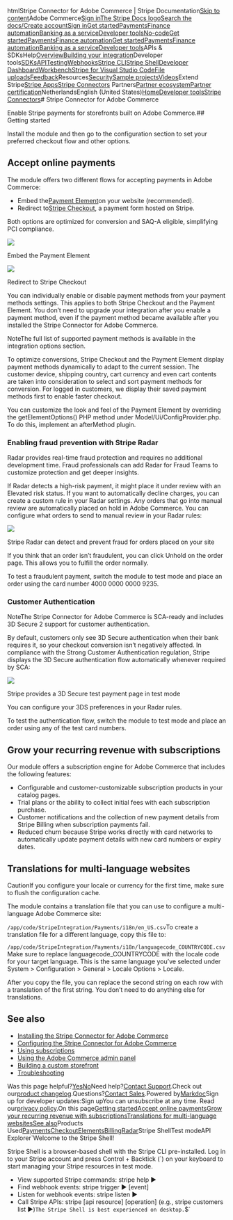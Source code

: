 htmlStripe Connector for Adobe Commerce | Stripe Documentation[Skip to content](#main-content)Adobe Commerce[Sign in](https://dashboard.stripe.com/login?redirect=https%3A%2F%2Fdocs.stripe.com%2Fconnectors%2Fadobe-commerce)[The Stripe Docs logo](/)[Search the docs/](#)[Create account](https://dashboard.stripe.com/register)[Sign in](https://dashboard.stripe.com/login?redirect=https%3A%2F%2Fdocs.stripe.com%2Fconnectors%2Fadobe-commerce)[Get started](/get-started)[Payments](/payments)[Finance automation](/finance-automation)[Banking as a service](/financial-services)[Developer tools](/development)[No-code](/no-code)[Get started](/get-started)[Payments](/payments)[Finance automation](/finance-automation)[](#)[Get started](/get-started)[Payments](/payments)[Finance automation](/finance-automation)[Banking as a service](/financial-services)[Developer tools](/development)[](#)APIs & SDKsHelp[Overview](/docs/development)[Building your integration](#)Developer tools[SDKs](#)[API](#)[Testing](#)[Webhooks](#)[Stripe CLI](#)[Stripe Shell](#)[Developer Dashboard](#)[Workbench](#)[Stripe for Visual Studio Code](/docs/stripe-vscode)[File uploads](/docs/file-upload)[Feedback](/docs/dev-tools-csat)Resources[Security](#)[Sample projects](#)[Videos](#)Extend Stripe[Stripe Apps](#)[Stripe Connectors](#)
Partners[Partner ecosystem](/docs/partners)[Partner certification](/docs/partners/training-and-certification)NetherlandsEnglish (United States)[](#)[](#)[Home](/docs)[Developer tools](/docs/development)[Stripe Connectors](/docs/connectors)# Stripe Connector for Adobe Commerce

Enable Stripe payments for storefronts built on Adobe Commerce.## Getting started

Install the module and then go to the configuration section to set your preferred checkout flow and other options.

## Accept online payments

The module offers two different flows for accepting payments in Adobe Commerce:

- Embed the[Payment Element](/payments/payment-element)on your website (recommended).
- Redirect to[Stripe Checkout](/payments/checkout), a payment form hosted on Stripe.

Both options are optimized for conversion and SAQ-A eligible, simplifying PCI compliance.

![](https://b.stripecdn.com/docs-statics-srv/assets/embedded-flow.913e34d5ec2bc301dd78f655a69a8565.png)

Embed the Payment Element

![](https://b.stripecdn.com/docs-statics-srv/assets/redirect-flow.9014504efc06073a8b2b06f4831d8778.png)

Redirect to Stripe Checkout

You can individually enable or disable payment methods from your payment methods settings. This applies to both Stripe Checkout and the Payment Element. You don’t need to upgrade your integration after you enable a payment method, even if the payment method became available after you installed the Stripe Connector for Adobe Commerce.

NoteThe full list of supported payment methods is available in the integration options section.

To optimize conversions, Stripe Checkout and the Payment Element display payment methods dynamically to adapt to the current session. The customer device, shipping country, cart currency and even cart contents are taken into consideration to select and sort payment methods for conversion. For logged in customers, we display their saved payment methods first to enable faster checkout.

You can customize the look and feel of the Payment Element by overriding the getElementOptions() PHP method under Model/Ui/ConfigProvider.php. To do this, implement an afterMethod plugin.

### Enabling fraud prevention with Stripe Radar

Radar provides real-time fraud protection and requires no additional development time. Fraud professionals can add Radar for Fraud Teams to customize protection and get deeper insights.

If Radar detects a high-risk payment, it might place it under review with an Elevated risk status. If you want to automatically decline charges, you can create a custom rule in your Radar settings. Any orders that go into manual review are automatically placed on hold in Adobe Commerce. You can configure what orders to send to manual review in your Radar rules:

![](https://b.stripecdn.com/docs-statics-srv/assets/radar-result.5124f10f111fecfff231a73522a7a461.png)

Stripe Radar can detect and prevent fraud for orders placed on your site

If you think that an order isn’t fraudulent, you can click Unhold on the order page. This allows you to fulfill the order normally.

To test a fraudulent payment, switch the module to test mode and place an order using the card number 4000 0000 0000 9235.

### Customer Authentication

NoteThe Stripe Connector for Adobe Commerce is SCA-ready and includes 3D Secure 2 support for customer authentication.

By default, customers only see 3D Secure authentication when their bank requires it, so your checkout conversion isn’t negatively affected. In compliance with the Strong Customer Authentication regulation, Stripe displays the 3D Secure authentication flow automatically whenever required by SCA:

![](https://b.stripecdn.com/docs-statics-srv/assets/3d-secure.a876a6e255ef3b0a99d05732fd5eca51.png)

Stripe provides a 3D Secure test payment page in test mode

You can configure your 3DS preferences in your Radar rules.

To test the authentication flow, switch the module to test mode and place an order using any of the test card numbers.

## Grow your recurring revenue with subscriptions

Our module offers a subscription engine for Adobe Commerce that includes the following features:

- Configurable and customer-customizable subscription products in your catalog pages.
- Trial plans or the ability to collect initial fees with each subscription purchase.
- Customer notifications and the collection of new payment details from Stripe Billing when subscription payments fail.
- Reduced churn because Stripe works directly with card networks to automatically update payment details with new card numbers or expiry dates.

## Translations for multi-language websites

CautionIf you configure your locale or currency for the first time, make sure to flush the configuration cache.

The module contains a translation file that you can use to configure a multi-language Adobe Commerce site:

`/app/code/StripeIntegration/Payments/i18n/en_US.csv`To create a translation file for a different language, copy this file to:

`/app/code/StripeIntegration/Payments/i18n/languagecode_COUNTRYCODE.csv`Make sure to replace languagecode_COUNTRYCODE with the locale code for your target language. This is the same language you’ve selected under System > Configuration > General > Locale Options > Locale.

After you copy the file, you can replace the second string on each row with a translation of the first string. You don’t need to do anything else for translations.

## See also

- [Installing the Stripe Connector for Adobe Commerce](/connectors/adobe-commerce/install)
- [Configuring the Stripe Connector for Adobe Commerce](/connectors/adobe-commerce/configuration)
- [Using subscriptions](/connectors/adobe-commerce/subscriptions)
- [Using the Adobe Commerce admin panel](/connectors/adobe-commerce/admin)
- [Building a custom storefront](/connectors/adobe-commerce/custom-storefront)
- [Troubleshooting](/connectors/adobe-commerce/troubleshooting)

Was this page helpful?[Yes](#)[No](#)Need help?[Contact Support](https://support.stripe.com/).Check out our[product changelog](https://stripe.com/blog/changelog).Questions?[Contact Sales](https://stripe.com/contact/sales).Powered by[Markdoc](https://markdoc.dev)Sign up for developer updates:Sign upYou can unsubscribe at any time. Read our[privacy policy](https://stripe.com/privacy).On this page[Getting started](#getting-started)[Accept online payments](#payments)[Grow your recurring revenue with subscriptions](#subscriptions)[Translations for multi-language websites](#translations-for-multi-language-websites)[See also](#see-also)Products Used[Payments](/payments)[Checkout](/payments/checkout)[Elements](/payments/elements)[Billing](/billing)[Radar](/radar)Stripe ShellTest modeAPI Explorer[](https://stripe.com/docs/stripe-cli#install)`Welcome to the Stripe Shell!

Stripe Shell is a browser-based shell with the Stripe CLI pre-installed. Log in to your
Stripe account and press Control + Backtick (`) on your keyboard to start managing your Stripe
resources in test mode.

- View supported Stripe commands: stripe help ▶️
- Find webhook events: stripe trigger ▶️ [event]
- Listen for webhook events: stripe listen ▶
- Call Stripe APIs: stripe [api resource] [operation] (e.g., stripe customers list ▶️)`The Stripe Shell is best experienced on desktop.`$`
